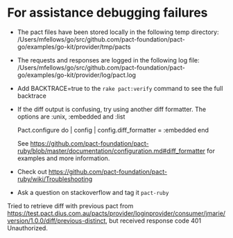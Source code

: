 # For assistance debugging failures

- The pact files have been stored locally in the following temp directory:
  /Users/mfellows/go/src/github.com/pact-foundation/pact-go/examples/go-kit/provider/tmp/pacts

- The requests and responses are logged in the following log file:
  /Users/mfellows/go/src/github.com/pact-foundation/pact-go/examples/go-kit/provider/log/pact.log

- Add BACKTRACE=true to the `rake pact:verify` command to see the full backtrace

- If the diff output is confusing, try using another diff formatter.
  The options are :unix, :embedded and :list

  Pact.configure do | config |
  config.diff_formatter = :embedded
  end

  See https://github.com/pact-foundation/pact-ruby/blob/master/documentation/configuration.md#diff_formatter for examples and more information.

- Check out https://github.com/pact-foundation/pact-ruby/wiki/Troubleshooting

- Ask a question on stackoverflow and tag it `pact-ruby`

Tried to retrieve diff with previous pact from https://test.pact.dius.com.au/pacts/provider/loginprovider/consumer/jmarie/version/1.0.0/diff/previous-distinct, but received response code 401 Unauthorized.
